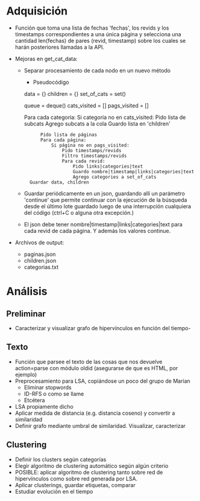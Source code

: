 # Adquisición

- Función que toma una lista de fechas 'fechas', los revids y los timestamps correspondientes a una única página y selecciona una cantidad len(fechas) de pares (revid, timestamp) sobre los cuales se harán posteriores llamadas a la API.

- Mejoras en get_cat_data:
    - Separar procesamiento de cada nodo en un nuevo método
        - Pseudocódigo

        data = {}
        children = {}
        set_of_cats = set()
        
        queue = deque()
        cats_visited = []
        pags_visited = []

        Para cada categoría:
            Si categoría no en cats_visited:
                Pido lista de subcats
                Agrego subcats a la cola
                Guardo lista en 'children'

                Pido lista de páginas
                Para cada página:
                    Si página no en pags_visited:
                        Pido timestamps/revids
                        Filtro timestamps/revids
                        Para cada revid:
                            Pido links|categories|text
                            Guardo nombre|timestamp|links|categories|text
                            Agrego categories a set_of_cats
            Guardar data, children
                

    - Guardar periódicamente en un json, guardando allí un parámetro 'continue' que permite continuar con la ejecución de la búsqueda desde el último lote guardado luego de una interrupción cualquiera del código (ctrl+C o alguna otra excepción.)
    - El json debe tener nombre|timestamp|links|categories|text para cada revid de cada página. Y además los valores continue.

- Archivos de output:
    - paginas.json
    - children.json
    - categorias.txt

# Análisis

## Preliminar
- Caracterizar y visualizar grafo de hipervínculos en función del tiempo-

## Texto
- Función que parsee el texto de las cosas que nos devuelve action=parse con módulo oldid
(asegurarse de que es HTML, por ejemplo)
- Preprocesamiento para LSA, copiándose un poco del grupo de Marian
    - Eliminar stopwords
    - ID-RFS o como se llame
    - Etcétera
- LSA propiamente dicho
- Aplicar medida de distancia (e.g. distancia coseno) y convertir a similaridad
- Definir grafo mediante umbral de similaridad. Visualizar, caracterizar


## Clustering
- Definir los clusters según categorías
- Elegir algoritmo de clustering automático según algún criterio
- POSIBLE: aplicar algoritmo de clustering tanto sobre red de hipervínculos como sobre
red generada por LSA.
- Aplicar clusterings, guardar etiquetas, comparar
- Estudiar evolución en el tiempo